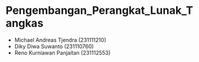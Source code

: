 # Pengembangan_Perangkat_Lunak_Tangkas
- Michael Andreas Tjendra (231111210)
- Diky Diwa Suwanto (231110760)
- Reno Kurniawan Panjaitan (231112553)
